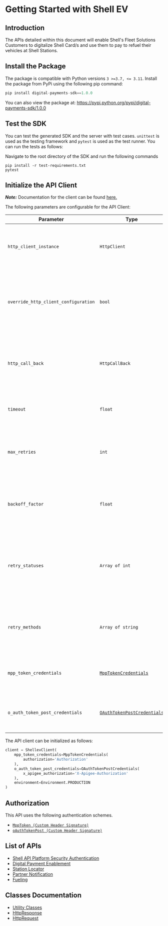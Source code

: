 
# Getting Started with Shell EV

## Introduction

The APIs detailed within this document will enable Shell's Fleet Solutions Customers to digitalize Shell Card/s and use them to pay to refuel their vehicles at Shell Stations.

## Install the Package

The package is compatible with Python versions `3 >=3.7, <= 3.11`.
Install the package from PyPi using the following pip command:

```python
pip install digital-payments-sdk==1.0.0
```

You can also view the package at:
https://pypi.python.org/pypi/digital-payments-sdk/1.0.0

## Test the SDK

You can test the generated SDK and the server with test cases. `unittest` is used as the testing framework and `pytest` is used as the test runner. You can run the tests as follows:

Navigate to the root directory of the SDK and run the following commands

```
pip install -r test-requirements.txt
pytest
```

## Initialize the API Client

**_Note:_** Documentation for the client can be found [here.](https://www.github.com/sdks-io/digital-payments-python-sdk/tree/1.0.0/doc/client.md)

The following parameters are configurable for the API Client:

| Parameter | Type | Description |
|  --- | --- | --- |
| `http_client_instance` | `HttpClient` | The Http Client passed from the sdk user for making requests |
| `override_http_client_configuration` | `bool` | The value which determines to override properties of the passed Http Client from the sdk user |
| `http_call_back` | `HttpCallBack` | The callback value that is invoked before and after an HTTP call is made to an endpoint |
| `timeout` | `float` | The value to use for connection timeout. <br> **Default: 60** |
| `max_retries` | `int` | The number of times to retry an endpoint call if it fails. <br> **Default: 0** |
| `backoff_factor` | `float` | A backoff factor to apply between attempts after the second try. <br> **Default: 2** |
| `retry_statuses` | `Array of int` | The http statuses on which retry is to be done. <br> **Default: [408, 413, 429, 500, 502, 503, 504, 521, 522, 524]** |
| `retry_methods` | `Array of string` | The http methods on which retry is to be done. <br> **Default: ['GET', 'PUT']** |
| `mpp_token_credentials` | [`MppTokenCredentials`](https://www.github.com/sdks-io/digital-payments-python-sdk/tree/1.0.0/doc/$a/https://www.github.com/sdks-io/digital-payments-python-sdk/tree/1.0.0/custom-header-signature.md) | The credential object for Custom Header Signature |
| `o_auth_token_post_credentials` | [`OAuthTokenPostCredentials`](https://www.github.com/sdks-io/digital-payments-python-sdk/tree/1.0.0/doc/$a/https://www.github.com/sdks-io/digital-payments-python-sdk/tree/1.0.0/custom-header-signature-1.md) | The credential object for Custom Header Signature |

The API client can be initialized as follows:

```python
client = ShellevClient(
    mpp_token_credentials=MppTokenCredentials(
        authorization='Authorization'
    ),
    o_auth_token_post_credentials=OAuthTokenPostCredentials(
        x_apigee_authorization='X-Apigee-Authorization'
    ),
    environment=Environment.PRODUCTION
)
```

## Authorization

This API uses the following authentication schemes.

* [`MppToken (Custom Header Signature)`](https://www.github.com/sdks-io/digital-payments-python-sdk/tree/1.0.0/doc/$a/https://www.github.com/sdks-io/digital-payments-python-sdk/tree/1.0.0/custom-header-signature.md)
* [`oAuthTokenPost (Custom Header Signature)`](https://www.github.com/sdks-io/digital-payments-python-sdk/tree/1.0.0/doc/$a/https://www.github.com/sdks-io/digital-payments-python-sdk/tree/1.0.0/custom-header-signature-1.md)

## List of APIs

* [Shell API Platform Security Authentication](https://www.github.com/sdks-io/digital-payments-python-sdk/tree/1.0.0/doc/controllers/shell-api-platform-security-authentication.md)
* [Digital Payment Enablement](https://www.github.com/sdks-io/digital-payments-python-sdk/tree/1.0.0/doc/controllers/digital-payment-enablement.md)
* [Station Locator](https://www.github.com/sdks-io/digital-payments-python-sdk/tree/1.0.0/doc/controllers/station-locator.md)
* [Partner Notification](https://www.github.com/sdks-io/digital-payments-python-sdk/tree/1.0.0/doc/controllers/partner-notification.md)
* [Fueling](https://www.github.com/sdks-io/digital-payments-python-sdk/tree/1.0.0/doc/controllers/fueling.md)

## Classes Documentation

* [Utility Classes](https://www.github.com/sdks-io/digital-payments-python-sdk/tree/1.0.0/doc/utility-classes.md)
* [HttpResponse](https://www.github.com/sdks-io/digital-payments-python-sdk/tree/1.0.0/doc/http-response.md)
* [HttpRequest](https://www.github.com/sdks-io/digital-payments-python-sdk/tree/1.0.0/doc/http-request.md)

